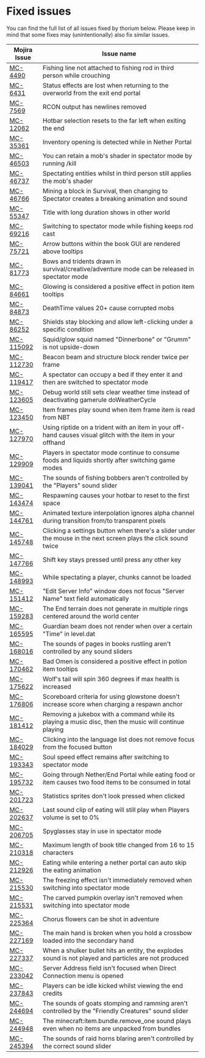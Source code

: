 # Fixed issues

You can find the full list of all issues fixed by thorium below.
Please keep in mind that some fixes may (unintentionally) also fix similar issues.

| Mojira Issue                                          | Issue name                                                                                                      |
|-------------------------------------------------------|-----------------------------------------------------------------------------------------------------------------|
| [MC-4490](https://bugs.mojang.com/browse/MC-4490)     | Fishing line not attached to fishing rod in third person while crouching                                        |
| [MC-6431](https://bugs.mojang.com/browse/MC-6431)     | Status effects are lost when returning to the overworld from the exit end portal                                |
| [MC-7569](https://bugs.mojang.com/browse/MC-7569)     | RCON output has newlines removed                                                                                |
| [MC-12062](https://bugs.mojang.com/browse/MC-12062)   | Hotbar selection resets to the far left when exiting the end                                                    |
| [MC-35361](https://bugs.mojang.com/browse/MC-35361)   | Inventory opening is detected while in Nether Portal                                                            |
| [MC-46503](https://bugs.mojang.com/browse/MC-46503)   | You can retain a mob's shader in spectator mode by running /kill                                                |
| [MC-46737](https://bugs.mojang.com/browse/MC-46737)   | Spectating entities whilst in third person still applies the mob's shader                                       |
| [MC-46766](https://bugs.mojang.com/browse/MC-46766)   | Mining a block in Survival, then changing to Spectator creates a breaking animation and sound                   |
| [MC-55347](https://bugs.mojang.com/browse/MC-55347)   | Title with long duration shows in other world                                                                   |
| [MC-69216](https://bugs.mojang.com/browse/MC-69216)   | Switching to spectator mode while fishing keeps rod cast                                                        |
| [MC-75721](https://bugs.mojang.com/browse/MC-75721)   | Arrow buttons within the book GUI are rendered above tooltips                                                   |
| [MC-81773](https://bugs.mojang.com/browse/MC-81773)   | Bows and tridents drawn in survival/creative/adventure mode can be released in spectator mode                   |
| [MC-84661](https://bugs.mojang.com/browse/MC-84661)   | Glowing is considered a positive effect in potion item tooltips                                                 |
| [MC-84873](https://bugs.mojang.com/browse/MC-84873)   | DeathTime values 20+ cause corrupted mobs                                                                       |
| [MC-86252](https://bugs.mojang.com/browse/MC-86252)   | Shields stay blocking and allow left-clicking under a specific condition                                        |
| [MC-115092](https://bugs.mojang.com/browse/MC-115092) | Squid/glow squid named "Dinnerbone" or "Grumm" is not upside-down                                               |
| [MC-112730](https://bugs.mojang.com/browse/MC-112730) | Beacon beam and structure block render twice per frame                                                          |
| [MC-119417](https://bugs.mojang.com/browse/MC-119417) | A spectator can occupy a bed if they enter it and then are switched to spectator mode                           |
| [MC-123605](https://bugs.mojang.com/browse/MC-123605) | Debug world still sets clear weather time instead of deactivating gamerule doWeatherCycle                       |
| [MC-123450](https://bugs.mojang.com/browse/MC-123450) | Item frames play sound when item frame item is read from NBT                                                    |
| [MC-127970](https://bugs.mojang.com/browse/MC-127970) | Using riptide on a trident with an item in your off-hand causes visual glitch with the item in your offhand     |
| [MC-129909](https://bugs.mojang.com/browse/MC-129909) | Players in spectator mode continue to consume foods and liquids shortly after switching game modes              |
| [MC-139041](https://bugs.mojang.com/browse/MC-139041) | The sounds of fishing bobbers aren't controlled by the "Players" sound slider                                   |
| [MC-143474](https://bugs.mojang.com/browse/MC-143474) | Respawning causes your hotbar to reset to the first space                                                       |
| [MC-144761](https://bugs.mojang.com/browse/MC-144761) | Animated texture interpolation ignores alpha channel during transition from/to transparent pixels               |
| [MC-145748](https://bugs.mojang.com/browse/MC-145748) | Clicking a settings button when there's a slider under the mouse in the next screen plays the click sound twice |
| [MC-147766](https://bugs.mojang.com/browse/MC-147766) | Shift key stays pressed until press any other key                                                               |
| [MC-148993](https://bugs.mojang.com/browse/MC-148993) | While spectating a player, chunks cannot be loaded                                                              |
| [MC-151412](https://bugs.mojang.com/browse/MC-151412) | "Edit Server Info" window does not focus "Server Name" text field automatically                                 |
| [MC-159283](https://bugs.mojang.com/browse/MC-159283) | The End terrain does not generate in multiple rings centered around the world center                            |
| [MC-165595](https://bugs.mojang.com/browse/MC-165595) | Guardian beam does not render when over a certain "Time" in level.dat                                           |
| [MC-168016](https://bugs.mojang.com/browse/MC-168016) | The sounds of pages in books rustling aren't controlled by any sound sliders                                    |
| [MC-170462](https://bugs.mojang.com/browse/MC-170462) | Bad Omen is considered a positive effect in potion item tooltips                                                |
| [MC-175622](https://bugs.mojang.com/browse/MC-175622) | Wolf's tail will spin 360 degrees if max health is increased                                                    |
| [MC-176806](https://bugs.mojang.com/browse/MC-176806) | Scoreboard criteria for using glowstone doesn't increase score when charging a respawn anchor                   |
| [MC-181412](https://bugs.mojang.com/browse/MC-181412) | Removing a jukebox with a command while its playing a music disc, then the music will continue playing          |
| [MC-184029](https://bugs.mojang.com/browse/MC-184029) | Clicking into the language list does not remove focus from the focused button                                   |
| [MC-193343](https://bugs.mojang.com/browse/MC-193343) | Soul speed effect remains after switching to spectator mode                                                     |
| [MC-195732](https://bugs.mojang.com/browse/MC-195732) | Going through Nether/End Portal while eating food or item causes two food items to be consumed in total         |
| [MC-201723](https://bugs.mojang.com/browse/MC-201723) | Statistics sprites don't look pressed when clicked                                                              |
| [MC-202637](https://bugs.mojang.com/browse/MC-202637) | Last sound clip of eating will still play when Players volume is set to 0%                                      |
| [MC-206705](https://bugs.mojang.com/browse/MC-206705) | Spyglasses stay in use in spectator mode                                                                        |
| [MC-210318](https://bugs.mojang.com/browse/MC-210318) | Maximum length of book title changed from 16 to 15 characters                                                   |
| [MC-212926](https://bugs.mojang.com/browse/MC-212926) | Eating while entering a nether portal can auto skip the eating animation                                        |
| [MC-215530](https://bugs.mojang.com/browse/MC-215530) | The freezing effect isn't immediately removed when switching into spectator mode                                |
| [MC-215531](https://bugs.mojang.com/browse/MC-215531) | The carved pumpkin overlay isn't removed when switching into spectator mode                                     |
| [MC-225364](https://bugs.mojang.com/browse/MC-225364) | Chorus flowers can be shot in adventure                                                                         |
| [MC-227169](https://bugs.mojang.com/browse/MC-227169) | The main hand is broken when you hold a crossbow loaded into the secondary hand                                 |
| [MC-227337](https://bugs.mojang.com/browse/MC-227337) | When a shulker bullet hits an entity, the explodes sound is not played and particles are not produced           |
| [MC-233042](https://bugs.mojang.com/browse/MC-233042) | Server Address field isn't focused when Direct Connection menu is opened                                        |
| [MC-237843](https://bugs.mojang.com/browse/MC-237843) | Players can be idle kicked whilst viewing the end credits                                                       |
| [MC-244694](https://bugs.mojang.com/browse/MC-244694) | The sounds of goats stomping and ramming aren't controlled by the "Friendly Creatures" sound slider             |
| [MC-244948](https://bugs.mojang.com/browse/MC-244948) | The minecraft:item.bundle.remove_one sound plays even when no items are unpacked from bundles                   |
| [MC-245394](https://bugs.mojang.com/browse/MC-245394) | The sounds of raid horns blaring aren't controlled by the correct sound slider                                  |

